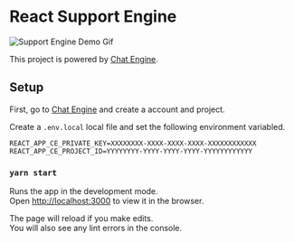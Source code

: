 # React Support Engine

![Support Engine Demo Gif](https://chat-engine-assets.s3.amazonaws.com/tutorials/react-support-engine/demo-min.gif)

This project is powered by [Chat Engine](https://chatengine.io).

## Setup

First, go to [Chat Engine](https://chatengine.io) and create a account and project.

Create a `.env.local` local file and set the following environment variabled.

```
REACT_APP_CE_PRIVATE_KEY=XXXXXXXX-XXXX-XXXX-XXXX-XXXXXXXXXXXX
REACT_APP_CE_PROJECT_ID=YYYYYYYY-YYYY-YYYY-YYYY-YYYYYYYYYYYY
```

### `yarn start`

Runs the app in the development mode.\
Open [http://localhost:3000](http://localhost:3000) to view it in the browser.

The page will reload if you make edits.\
You will also see any lint errors in the console.
